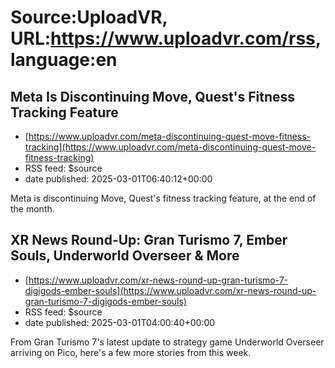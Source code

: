 # Source:UploadVR, URL:https://www.uploadvr.com/rss, language:en

## Meta Is Discontinuing Move, Quest&#x27;s Fitness Tracking Feature
 - [https://www.uploadvr.com/meta-discontinuing-quest-move-fitness-tracking](https://www.uploadvr.com/meta-discontinuing-quest-move-fitness-tracking)
 - RSS feed: $source
 - date published: 2025-03-01T06:40:12+00:00

Meta is discontinuing Move, Quest&#39;s fitness tracking feature, at the end of the month.

## XR News Round-Up: Gran Turismo 7, Ember Souls, Underworld Overseer &amp; More
 - [https://www.uploadvr.com/xr-news-round-up-gran-turismo-7-digigods-ember-souls](https://www.uploadvr.com/xr-news-round-up-gran-turismo-7-digigods-ember-souls)
 - RSS feed: $source
 - date published: 2025-03-01T04:00:40+00:00

From Gran Turismo 7&#39;s latest update to strategy game Underworld Overseer arriving on Pico, here&#39;s a few more stories from this week.

